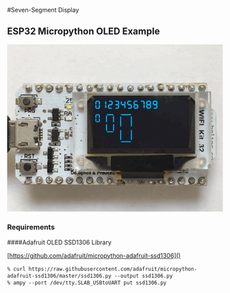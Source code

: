 #Seven-Segment Display
## ESP32 Micropython OLED Example

![demo](images/demo.gif)

### Requirements

####Adafruit OLED SSD1306 Library

[https://github.com/adafruit/micropython-adafruit-ssd1306]()

```
% curl https://raw.githubusercontent.com/adafruit/micropython-adafruit-ssd1306/master/ssd1306.py --output ssd1306.py
% ampy --port /dev/tty.SLAB_USBtoUART put ssd1306.py
```
